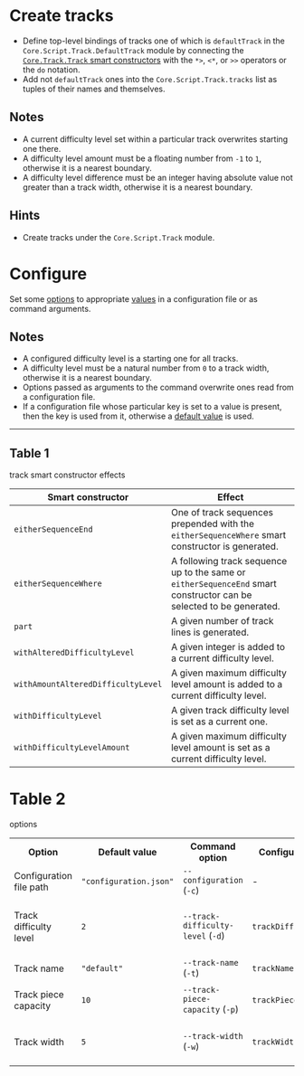 # Create tracks

- Define top-level bindings of tracks one of which is `defaultTrack` in the
  `Core.Script.Track.DefaultTrack` module by connecting the [`Core.Track.Track`
  smart constructors](#table-1) with the `*>`, `<*`, or `>>` operators or the
  `do` notation.
- Add not `defaultTrack` ones into the `Core.Script.Track.tracks` list as
  tuples of their names and themselves.

## Notes

- A current difficulty level set within a particular track overwrites starting
  one there.
- A difficulty level amount must be a floating number from `-1` to `1`,
  otherwise it is a nearest boundary.
- A difficulty level difference must be an integer having absolute value not
  greater than a track width, otherwise it is a nearest boundary.

## Hints

- Create tracks under the `Core.Script.Track` module.

# Configure

Set some [options](#table-2) to appropriate [values](#table-2) in a
configuration file or as command arguments.

## Notes

- A configured difficulty level is a starting one for all tracks.
- A difficulty level must be a natural number from `0` to a track width,
  otherwise it is a nearest boundary.
- Options passed as arguments to the command overwrite ones read from a
  configuration file.
- If a configuration file whose particular key is set to a value is present,
  then the key is used from it, otherwise a [default value](#table-2) is used.

---

## Table 1

track smart constructor effects

|Smart constructor                 |Effect                                                                                                             |
|----------------------------------|-------------------------------------------------------------------------------------------------------------------|
|`eitherSequenceEnd`               |One of track sequences prepended with the `eitherSequenceWhere` smart constructor is generated.                    |
|`eitherSequenceWhere`             |A following track sequence up to the same or `eitherSequenceEnd` smart constructor can be selected to be generated.|
|`part`                            |A given number of track lines is generated.                                                                        |
|`withAlteredDifficultyLevel`      |A given integer is added to a current difficulty level.                                                            |
|`withAmountAlteredDifficultyLevel`|A given maximum difficulty level amount is added to a current difficulty level.                                    |
|`withDifficultyLevel`             |A given track difficulty level is set as a current one.                                                            |
|`withDifficultyLevelAmount`       |A given maximum difficulty level amount is set as a current difficulty level.                                      |

# Table 2

options

<table>
    <tr>
        <th>Option</th>
        <th>Default value</th>
        <th>Command option</th>
        <th>Configuration key</th>
        <th>Description</th>
    </tr>
    <tr>
        <td>Configuration file path</td>
        <td><code>"configuration.json"</code></td>
        <td><code>--configuration</code> (<code>-c</code>)</td>
        <td>-</td>
        <td>a configuration file path</td>
    </tr>
    <tr>
        <td>Track difficulty level</td>
        <td><code>2</code></td>
        <td><code>--track-difficulty-level</code> (<code>-d</code>)</td>
        <td><code>trackDifficultyLevel</code></td>
        <td>
            a number defining a maximum number of
            <code>Core.Track.Cell.Pass</code> values generated for a single
            track line
        </td>
    <tr>
        <td>Track name</td>
        <td><code>"default"</code></td>
        <td><code>--track-name</code> (<code>-t</code>)</td>
        <td><code>trackName</code></td>
        <td>a name of a track to interpret</td>
    </tr>
    </tr>
    <tr>
        <td>Track piece capacity</td>
        <td><code>10</code></td>
        <td><code>--track-piece-capacity</code> (<code>-p</code>)</td>
        <td><code>trackPieceCapacity</code></td>
        <td>a number of track lines rendered at a time</td>
    </tr>
    <tr>
        <td>Track width</td>
        <td><code>5</code></td>
        <td><code>--track-width</code> (<code>-w</code>)</td>
        <td><code>trackWidth</code></td>
        <td>
            a number of the <code>Core.Track.Cell</code> values in a single
            track line
        </td>
    </tr>
</table>
